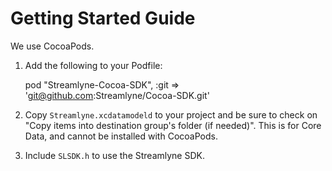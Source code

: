 # Getting Started Guide

We use CocoaPods.

1) Add the following to your Podfile:


    pod "Streamlyne-Cocoa-SDK", :git => 'git@github.com:Streamlyne/Cocoa-SDK.git'


2) Copy `Streamlyne.xcdatamodeld` to your project and be sure to check on "Copy items into destination group's folder (if needed)". This is for Core Data, and cannot be installed with CocoaPods.

3) Include `SLSDK.h` to use the Streamlyne SDK.